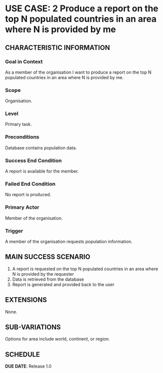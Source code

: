 # USE CASE: 2 Produce a report on the top N populated countries in an area where N is provided by me

## CHARACTERISTIC INFORMATION

### Goal in Context

As a member of the organisation I want to produce a report on the top N populated countries in an area where N is provided by me.
### Scope

Organisation.

### Level

Primary task.

### Preconditions

Database contains population data.

### Success End Condition

A report is available for the member.

### Failed End Condition

No report is produced.

### Primary Actor

Member of the organisation.

### Trigger

A member of the organisation requests population information.

## MAIN SUCCESS SCENARIO

1. A report is requested on the top N populated countries in an area where N is provided by the requester
2. Data is retrieved from the database
3. Report is generated and provided back to the user

## EXTENSIONS

None.

## SUB-VARIATIONS

Options for area include world, continent, or region.

## SCHEDULE

**DUE DATE**: Release 1.0